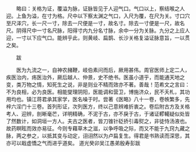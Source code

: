 <!-- { "loadSidebar": true } -->

　　略曰：关格为证，覆溢为脉，证脉皆见于人迎气口。气口以上，察结喉之人迎。上鱼为溢，在寸为格。尺中以下察太渊之气口，入尺为覆，在尺为关。寸口穴至尺泽穴，长一尺一寸，除去一尺便是一寸，故名寸。除去一寸便是一尺，故名尺。阴得尺中一寸名尺脉，阳得寸内九分名寸脉，余中一分为关脉。九分之上应人迎，一寸以下应气口。能辨乎此，则黄岐、扁鹊、长沙关格复溢证脉意旨，一以贯之矣。

　　跋

　　医为九流之一，自神农赭鞭，岐伯素问而后，厥用甚伟。周官医师上定二人，疾医治内，疡医治外，厥后越人、仲景，史不绝书。医虽小道乎，而能通天地之变，类万物之情，知死生之说，非是则业不精而效亦不著。善哉！范希文之言曰：不为良相，必为良医。相能燮理阴阳，医能调和营卫，博施济众，民不夭札，其功用均也。镇江蒋君承其家学，医名噪于时。尝著《医略》八十一卷，卷帙繁多，先梓六淫门十三卷。首列形证，次列医方，终以己意辨难折衷之。卷后附古方及关格考人、迎辨，剖晰毫芒，详明精确，不泥于古，亦不戾于古，于诸证轇轕疑似处皆了然数计，如洞垣一方人。夫古之医者，皆刀锥针砭挢引毒熨之，非徒恃汤液也。故药瞑眩而效亦易征。今则专藉草木之滋，以争呼吸之际，而又不能于九窍九藏之脉，两之参之，以抵其变与动定，诩诩然以为卢扁复生。得君是书熟读而深思，其亦可以戢虚憍之气而进乎道矣。 道光癸卯吴江愚弟殷寿彭跋

　　
